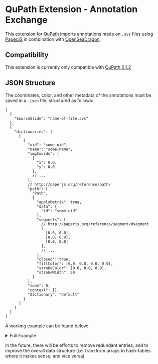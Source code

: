 # QuPath Extension - Annotation Exchange

This extension for [QuPath](https://github.com/qupath/qupath) imports annotations made on `.svs` files using
[PaperJS](https://github.com/paperjs/paper.js) in combination with [OpenSeaDragon](https://github.com/openseadragon/openseadragon).

## Compatibility

This extension is currently only compatible with [QuPath 0.1.2](https://github.com/qupath/qupath/releases/tag/v0.1.2)

## JSON Structure

The coordinates, color, and other metadata of the annotations must be saved in a `.json` file, structured as follows:

```jsonc
[
  {
    "SourceSlide": "name-of-file.svs"
  },
  {
    "dictionaries": [
      [
        {
          "uid": "some-uid",
          "name": "some-name",
          "imgCoords": [
            {
              "x": 0.0,
              "y": 0.0
            },
            // ...
          ],
          // http://paperjs.org/reference/path/
          "path": [
            "Path",
            {
              "applyMatrix": true,
              "data": {
                "id": "some-uid"
              },
              "segments": [
                // http://paperjs.org/reference/segment/#segment
                [
                  [0.0, 0.0],
                  [0.0, 0.0],
                  [0.0, 0.0]
                ],
                // ...
              ],
              "closed": true,
              "fillColor": [0.0, 0.0, 0.0, 0.0],
              "strokeColor": [0.0, 0.0, 0.0],
              "strokeWidth": 50
            }
          ],
          "zoom": 0,
          "context": [],
          "dictionary": "default"
        }
      ]
    ]
  }
]
```

A working example can be found below:

<details>
<summary>Full Example</summary>
<p>

```jsonc
[
  {
    "SourceSlide": "24496.svs"
  },
  {
    "dictionaries": [
      [
        {
          "uid": "dc466dd0-15f7-11ea-94f7-3541d0425afc",
          "name": "dc466dd0-15f7-11ea-94f7-3541d0425afc",
          "imgCoords": [
            {
              "x": 4445.56952,
              "y": 2904.39074
            },
            {
              "x": 4444.66043,
              "y": 2909.84528
            },
            {
              "x": 4445.56952,
              "y": 2921.66346
            },
            {
              "x": 4448.29679,
              "y": 2922.57255
            }
          ],
          // http://paperjs.org/reference/path/
          "path": [
            "Path",
            {
              "applyMatrix": true,
              "data": {
                "id": "dc466dd0-15f7-11ea-94f7-3541d0425afc"
              },
              "segments": [
                // http://paperjs.org/reference/segment/#segment
                [
                  [4445.56952, 2904.39074],
                  [0.9558, 6.05342],
                  [-0.28748, -1.82071]
                ],
                [
                  [4444.66043, 2909.84528],
                  [1.02246, -1.53369],
                  [-2.18812, 3.28217]
                ],
                [
                  [4445.56952, 2921.66346],
                  [-4.38693, -2.19347],
                  [0.19696, 0.09848]
                ],
                [
                  [4448.29679, 2922.57255],
                  [0.00906, 0.09063],
                  [-0.6098, -6.09799]
                ]
              ],
              "closed": true,
              "fillColor": [0.81569, 0.41569, 0.41569, 0.5],
              "strokeColor": [0.81569, 0.41569, 0.41569],
              "strokeWidth": 50
            }
          ],
          "zoom": 0,
          "context": [],
          "dictionary": "default"
        }
      ]
    ]
  }
]
```

</p>
</details>

In the future, there will be efforts to remove redundant entries, and to improve the overall data structure (i.e.
transform arrays to hash-tables where it makes sense, and vice versa)
